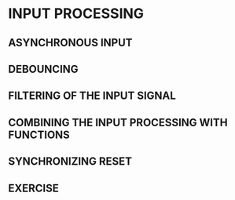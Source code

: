 # INPUT PROCESSING
## ASYNCHRONOUS INPUT
## DEBOUNCING
## FILTERING OF THE INPUT SIGNAL
## COMBINING THE INPUT PROCESSING WITH FUNCTIONS
## SYNCHRONIZING RESET
## EXERCISE
